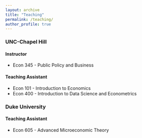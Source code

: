 ```yaml
---
layout: archive
title: "Teaching"
permalink: /teaching/
author_profile: true
---
```


### UNC-Chapel Hill
#### Instructor
* Econ 345 - Public Policy and Business

#### Teaching Assistant
* Econ 101 - Introduction to Economics
* Econ 400 - Introduction to Data Science and Econometrics

### Duke University
#### Teaching Assistant
* Econ 605 - Advanced Microeconomic Theory
